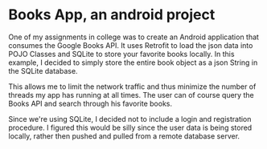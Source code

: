 # Books App, an android project

One of my assignments in college was to create an Android application that consumes the Google Books API.
It uses Retrofit to load the json data into POJO Classes and SQLite to store your favorite books locally.
In this example, I decided to simply store the entire book object as a json String in the SQLite database.

This allows me to limit the network traffic and thus minimize the number of threads my app has running at all times.
The user can of course query the Books API and search through his favorite books.

Since we're using SQLite, I decided not to include a login and registration procedure.
I figured this would be silly since the user data is being stored locally, 
rather then pushed and pulled from a remote database server.
